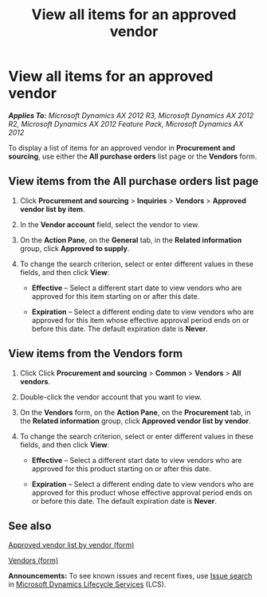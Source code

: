 ﻿---
title: View all items for an approved vendor
TOCTitle: View all items for an approved vendor
ms:assetid: 1f9cc7f0-33c8-4006-be2f-419687ba1026
ms:mtpsurl: https://technet.microsoft.com/en-us/library/Hh208467(v=AX.60)
ms:contentKeyID: 36056155
ms.date: 04/18/2014
mtps_version: v=AX.60
---

# View all items for an approved vendor 


_**Applies To:** Microsoft Dynamics AX 2012 R3, Microsoft Dynamics AX 2012 R2, Microsoft Dynamics AX 2012 Feature Pack, Microsoft Dynamics AX 2012_

To display a list of items for an approved vendor in **Procurement and sourcing**, use either the **All purchase orders** list page or the **Vendors** form.

## View items from the All purchase orders list page

1.  Click **Procurement and sourcing** \> **Inquiries** \> **Vendors** \> **Approved vendor list by item**.

2.  In the **Vendor account** field, select the vendor to view.

3.  On the **Action Pane**, on the **General** tab, in the **Related information** group, click **Approved to supply**.

4.  To change the search criterion, select or enter different values in these fields, and then click **View**:
    
      - **Effective** – Select a different start date to view vendors who are approved for this item starting on or after this date.
    
      - **Expiration** – Select a different ending date to view vendors who are approved for this item whose effective approval period ends on or before this date. The default expiration date is **Never**.

## View items from the Vendors form

1.  Click Click **Procurement and sourcing** \> **Common** \> **Vendors** \> **All vendors**.

2.  Double-click the vendor account that you want to view.

3.  On the **Vendors** form, on the **Action Pane**, on the **Procurement** tab, in the **Related information** group, click **Approved vendor list by vendor**.

4.  To change the search criterion, select or enter different values in these fields, and then click **View**:
    
      - **Effective** – Select a different start date to view vendors who are approved for this product starting on or after this date.
    
      - **Expiration** – Select a different ending date to view vendors who are approved for this product whose effective approval period ends on or before this date. The default expiration date is **Never**.

## See also

[Approved vendor list by vendor (form)](https://technet.microsoft.com/en-us/library/hh209580\(v=ax.60\))

[Vendors (form)](https://technet.microsoft.com/en-us/library/aa592162\(v=ax.60\))

  
**Announcements:** To see known issues and recent fixes, use [Issue search](http://go.microsoft.com/fwlink/?linkid=389258) in [Microsoft Dynamics Lifecycle Services](http://go.microsoft.com/fwlink/?linkid=306505) (LCS).

